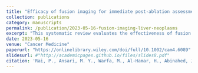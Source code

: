 ```yaml
---
title: "Efficacy of fusion imaging for immediate post-ablation assessment of malignant liver neoplasms: A systematic review"
collection: publications
category: manuscripts
permalink: /publication/2023-05-16-fusion-imaging-liver-neoplasms
excerpt: "This systematic review evaluates the effectiveness of fusion imaging techniques in assessing immediate post-ablation therapeutic responses in malignant liver neoplasms."
date: 2023-05-16
venue: "Cancer Medicine"
paperurl: "https://onlinelibrary.wiley.com/doi/full/10.1002/cam4.6089"
slidesurl: #"http://academicpages.github.io/files/slides8.pdf"
citation: 'Rai, P., Ansari, M. Y., Warfa, M., Al-Hamar, H., Abinahed, J., Barah, A., Dakua, S. P., & Balakrishnan, S. (2023). Efficacy of fusion imaging for immediate post-ablation assessment of malignant liver neoplasms: A systematic review. <i>Cancer Medicine</i>.'
---
```

